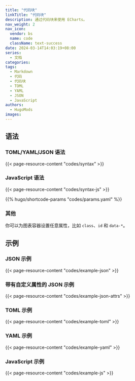 ```yaml
---
title: "代码块"
linkTitle: "代码块"
description: 通过代码块来使用 ECharts。
nav_weight: 2
nav_icon:
  vendor: bs
  name: code
  className: text-success
date: 2024-03-14T14:03:19+08:00
series:
  - 文档
categories:
tags:
  - Markdown
  - 代码
  - 代码块
  - TOML
  - YAML
  - JSON
  - JavaScript
authors:
  - HugoMods
images:
---
```


## 语法

### TOML/YAML/JSON 语法

{{< page-resource-content "codes/syntax" >}}

### JavaScript 语法

{{< page-resource-content "codes/syntax-js" >}}

{{% hugo/shortcode-params "codes/params.yaml" %}}

### 其他

你可以为图表容器设置任意属性，比如 `class`、`id` 和 `data-*`。

## 示例

### JSON 示例

{{< page-resource-content "codes/example-json" >}}

### 带有自定义属性的 JSON 示例

{{< page-resource-content "codes/example-json-attrs" >}}

### TOML 示例

{{< page-resource-content "codes/example-toml" >}}

### YAML 示例

{{< page-resource-content "codes/example-yaml" >}}

### JavaScript 示例

{{< page-resource-content "codes/example-js" >}}
